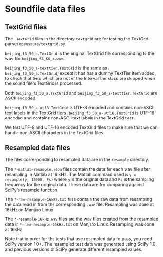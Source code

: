 Soundfile data files
====================

## TextGrid files
The `.TextGrid` files in the directory `textgrid` are for testing the TextGrid
parser `opensauce/textgrid.py`.

`beijing_f3_50_a.TextGrid` is the original TextGrid file corresponding to the
wav file `beijing_f3_50_a.wav`.

`beijing_f3_50_a-texttier.TextGrid` is the same as `beijing_f3_50_a.TextGrid`,
except it has has a dummy TextTier item added, to check that tiers which are
not of the IntervalTier class are skipped when the sound file's TextGrid is
processed.

Both `beijing_f3_50_a.TextGrid` and `beijing_f3_50_a-texttier.TextGrid` are
ASCII encoded.

`beijing_f3_50_a-utf8.TextGrid` is UTF-8 encoded and contains non-ASCII text
labels in the TextGrid tiers.  `beijing_f3_50_a-utf16.TextGrid` is UTF-16
encoded and contains non-ASCII text labels in the TextGrid tiers.

We test UTF-8 and UTF-16 encoded TextGrid files to make sure that we can
handle non-ASCII characters in the TextGrid files.

## Resampled data files

The files corresponding to resampled data are in the `resample` directory.

The `*-matlab-resample.json` files contain the data for each wav file after
resampling in Matlab at 16 kHz.  The Matlab command used is
`y = resample(y, 16000, Fs)` where `y` is the original data and `Fs` is the
sampling frequency for the original data.  These data are for comparing against
SciPy's resample function.

The `*-raw-resample-16kHz.txt` files contain the raw data from resampling the
data read in from the corresponding `.wav` file.  Resampling was done at
16kHz on Manjaro Linux.

The `*-resample-16kHz.wav` files are the wav files created from the resampled
data in `*-raw-resample-16kHz.txt` on Manjaro Linux.  Resampling was done at
16kHz.

Note that in order for the tests that use resampled data to pass, you need
SciPy version 1.0+.  The resampled test data was generated using SciPy 1.0,
and previous versions of SciPy generate different resampled values.
